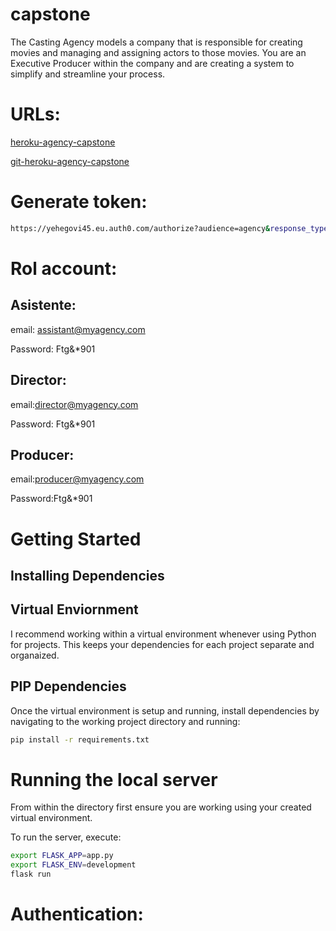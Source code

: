 # capstone
The Casting Agency models a company that is responsible for creating movies and managing and assigning actors to those movies. You are an Executive Producer within the company and are creating a system to simplify and streamline your process.

# URLs:
[heroku-agency-capstone]( https://heroku-agency-capstone.herokuapp.com/)

[git-heroku-agency-capstone]( https://git.heroku.com/heroku-agency-capstone.git)

# Generate token: 
 
```bash
https://yehegovi45.eu.auth0.com/authorize?audience=agency&response_type=token&client_id=wg6tV7kMjM7GpwiOdhHcwjlH27kqU11r&redirect_uri=https://heroku-agency-capstone.herokuapp.com
```
# Rol account:
## Asistente:

email: [assistant@myagency.com](mailto:assistant@casting.com)

Password: Ftg&*901

## Director:

email:[director@myagency.com](mailto:director@casting.com)

Password: Ftg&*901

## Producer:

email:producer@myagency.com

Password:Ftg&*901

# Getting Started
## Installing Dependencies
## Virtual Enviornment
I recommend working within a virtual environment whenever using Python for projects. This keeps your dependencies for each project separate and organaized. 

## PIP Dependencies
Once the virtual environment is setup and running, install dependencies by navigating to the working project directory and running:

```bash
pip install -r requirements.txt
```
# Running the local server 

From within the directory first ensure you are working using your created virtual environment.

To run the server, execute:

```bash
export FLASK_APP=app.py
export FLASK_ENV=development
flask run
```
# Authentication:


